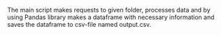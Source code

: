 The main script makes requests to given folder, processes data and by using Pandas library makes a dataframe with necessary information and saves the dataframe to csv-file named output.csv.
